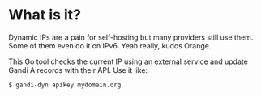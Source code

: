 # What is it?

Dynamic IPs are a pain for self-hosting but many providers still use them. Some
of them even do it on IPv6. Yeah really, kudos Orange.

This Go tool checks the current IP using an external service and update Gandi A
records with their API. Use it like:

```
$ gandi-dyn apikey mydomain.org
```

